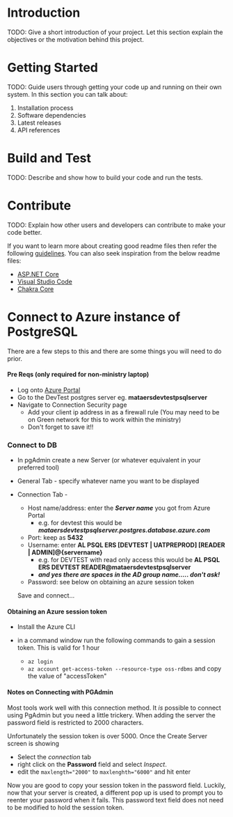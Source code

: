 # Introduction 
TODO: Give a short introduction of your project. Let this section explain the objectives or the motivation behind this project. 

# Getting Started
TODO: Guide users through getting your code up and running on their own system. In this section you can talk about:
1.	Installation process
2.	Software dependencies
3.	Latest releases
4.	API references

# Build and Test
TODO: Describe and show how to build your code and run the tests. 

# Contribute
TODO: Explain how other users and developers can contribute to make your code better. 

If you want to learn more about creating good readme files then refer the following [guidelines](https://docs.microsoft.com/en-us/azure/devops/repos/git/create-a-readme?view=azure-devops). You can also seek inspiration from the below readme files:
- [ASP.NET Core](https://github.com/aspnet/Home)
- [Visual Studio Code](https://github.com/Microsoft/vscode)
- [Chakra Core](https://github.com/Microsoft/ChakraCore)

# Connect to Azure instance of PostgreSQL

There are a few steps to this and there are some things you will need to do prior.

#### Pre Reqs (only required for non-ministry laptop) ####
- Log onto [Azure Portal](https://portal.azure.com)
- Go to the DevTest postgres server eg. **mataersdevtestpsqlserver**
- Navigate to Connection Security page
    - Add your client ip address in as a firewall rule (You may need to be on Green network for this to work within the ministry)
    - Don't forget to save it!!

### Connect to DB
- In pgAdmin create a new Server (or whatever equivalent in your preferred tool)
- General Tab - specify whatever name you want to be displayed
- Connection Tab -
  - Host name/address: enter the ***Server name*** you got from Azure Portal
      - e.g. for devtest this would be ***mataersdevtestpsqlserver.postgres.database.azure.com***
  - Port: keep as **5432**
  - Username: enter **AL PSQL ERS [DEVTEST | UATPREPROD] [READER | ADMIN]@{servername}**
      - e.g. for DEVTEST with read only access this would be **AL PSQL ERS DEVTEST READER@mataersdevtestpsqlserver**
      - ***and yes there are spaces in the AD group name..... don't ask!***
  - Password: see below on obtaining an azure session token

  Save and connect...

#### Obtaining an Azure session token
- Install the Azure CLI
- in a command window run the following commands to gain a session token. This is valid for 1 hour

    - `az login`
    - `az account get-access-token --resource-type oss-rdbms` and copy the value of "accessToken"


#### Notes on Connecting with PGAdmin
Most tools work well with this connection method.
It _is_ possible to connect using PgAdmin but you need a little trickery.
When adding the server the password field is restricted to 2000 characters.

Unfortunately the session token is over 5000. Once the Create Server screen is showing
- Select the _connection_ tab
- right click on the **Password** field and select _Inspect_.
- edit the `maxlength="2000"` to `maxlenghth="6000"` and hit enter

Now you are good to copy your session token in the password field.
Luckily, now that your server is created, a different pop up is used to prompt you to reenter your password when it fails.
This password text field does not need to be modified to hold the session token.
